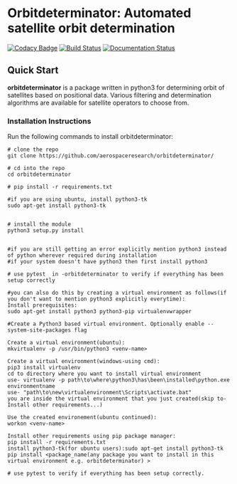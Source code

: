 # Orbitdeterminator: Automated satellite orbit determination

[![Codacy Badge](https://api.codacy.com/project/badge/Grade/9c770ba2dd9d48fa8ba3ac207b9f5c85)](https://www.codacy.com/app/201452004/orbitdeterminator?utm_source=github.com&utm_medium=referral&utm_content=aerospaceresearch/orbitdeterminator&utm_campaign=badger)
[![Build Status](https://travis-ci.org/aerospaceresearch/orbitdeterminator.svg?branch=master)](https://travis-ci.org/aerospaceresearch/orbitdeterminator)
[![Documentation Status](https://readthedocs.org/projects/orbit-determinator/badge/?version=latest)](http://orbit-determinator.readthedocs.io/en/latest/?badge=latest)

## Quick Start

__orbitdeterminator__ is a package written in python3 for determining orbit of satellites based on positional data. Various filtering and determination algorithms are available for satellite operators to choose from.  

### Installation Instructions
Run the following commands to install orbitdeterminator:

```
# clone the repo
git clone https://github.com/aerospaceresearch/orbitdeterminator/

# cd into the repo
cd orbitdeterminator

# pip install -r requirements.txt

#if you are using ubuntu, install python3-tk
sudo apt-get install python3-tk


# install the module
python3 setup.py install


#if you are still getting an error explicitly mention python3 instead of python wherever required during installation
#if your system doesn't have python3 then first install python3

# use pytest  in -orbitdeterminator to verify if everything has been setup correctly

#you can also do this by creating a virtual environment as follows(if you don't want to mention python3 explicitly everytime):
Install prerequisites:
sudo apt-get install python3 python3-pip virtualenvwrapper

#Create a Python3 based virtual environment. Optionally enable --system-site-packages flag

Create a virtual environment(ubuntu):
mkvirtualenv -p /usr/bin/python3 <venv-name>

Create a virtual environment(windows-using cmd):
pip3 install virtualenv
cd to directory where you want to install virtual environment
use- virtualenv -p path\to\where\python3\has\been\installed\python.exe environmentname
use- "path\to\new\virtualenvironment\Scripts\activate.bat"
you are inside the virtual environment that you just created(skip to- Install other requirements...)

Use the created environement(ubuntu continued):
workon <venv-name>

Install other requirements using pip package manager:
pip install -r requirements.txt
install python3-tk(for ubuntu users):sudo apt-get install python3-tk
pip install <package_name(any package you want to install in this virtual environment e.g. orbitdeterminator) >

# use pytest to verify if everything has been setup correctly.


```
